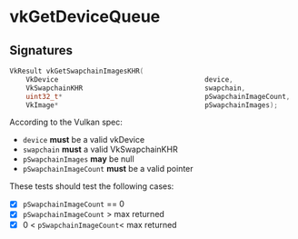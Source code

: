 # vkGetDeviceQueue

## Signatures
```c++
VkResult vkGetSwapchainImagesKHR(
    VkDevice                                    device,
    VkSwapchainKHR                              swapchain,
    uint32_t*                                   pSwapchainImageCount,
    VkImage*                                    pSwapchainImages);
```

According to the Vulkan spec:
- `device` **must** be a valid vkDevice
- `swapchain` **must** a valid VkSwapchainKHR
- `pSwapchainImages` **may** be null
- `pSwapchainImageCount` **must** be a valid pointer

These tests should test the following cases:
- [x] `pSwapchainImageCount` == 0
- [x] `pSwapchainImageCount` > max returned
- [x]  0 < `pSwapchainImageCount`< max returned
